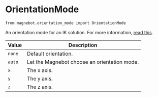 # OrientationMode

`from magnebot.orientation_mode import OrientationMode`

An orientation mode for an IK solution.
For more information, [read this](https://notebook.community/Phylliade/ikpy/tutorials/Orientation).

| Value | Description |
| --- | --- |
| `none` | Default orientation. |
| `auto` | Let the Magnebot choose an orientation mode. |
| `x` | The x axis. |
| `y` | The y axis. |
| `z` | The z axis. |